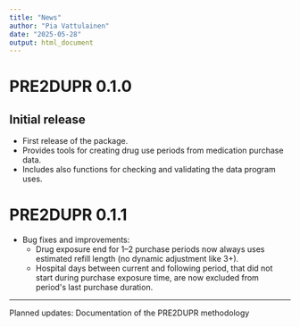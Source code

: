 ```yaml
---
title: "News"
author: "Pia Vattulainen"
date: "2025-05-28"
output: html_document
---
```



# PRE2DUPR 0.1.0

## Initial release

- First release of the package.
- Provides tools for creating drug use periods from medication purchase data.
- Includes also functions for checking and validating the data program uses.


# PRE2DUPR 0.1.1
- Bug fixes and improvements: 
  * Drug exposure end for 1–2 purchase periods now always uses estimated refill length (no dynamic adjustment like 3+). 
  * Hospital days between current and following period, that did not start during purchase exposure time, are now excluded from period's last purchase duration.

---

Planned updates: Documentation of the PRE2DUPR methodology

